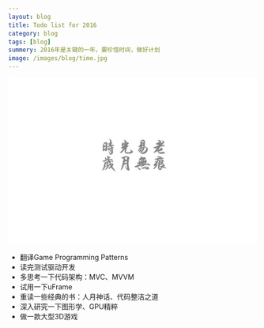 ```yaml
---
layout: blog
title: Todo list for 2016
category: blog
tags: [blog]  
summery: 2016年是关键的一年，要珍惜时间，做好计划
image: /images/blog/time.jpg
---
```

![img](/images/blog/time.jpg)

* 翻译Game Programming Patterns
* 读完测试驱动开发
* 多思考一下代码架构：MVC、MVVM
* 试用一下uFrame
* 重读一些经典的书：人月神话、代码整洁之道
* 深入研究一下图形学、GPU精粹
* 做一款大型3D游戏